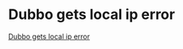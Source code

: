 # Dubbo gets local ip error
[Dubbo gets local ip error](https://aiwithcloud.com/2022/09/15/dubbo_gets_local_ip_error/)